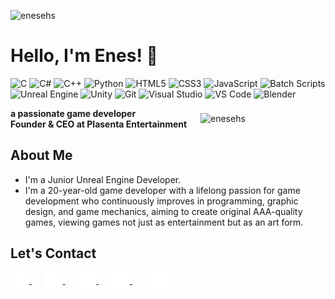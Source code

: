 <p align="left"> <img src="https://img.shields.io/badge/Profile_Views-1692-1?color=blue" alt="enesehs" /></p>

# Hello, I'm Enes! 👋
![C](https://img.shields.io/badge/C-blue.svg) ![C#](https://img.shields.io/badge/C%23-blue.svg) ![C++](https://img.shields.io/badge/C++-blue.svg) ![Python](https://img.shields.io/badge/Python-blue.svg) ![HTML5](https://img.shields.io/badge/HTML5-orange.svg) ![CSS3](https://img.shields.io/badge/CSS3-blue.svg) ![JavaScript](https://img.shields.io/badge/JavaScript-yellow.svg) ![Batch Scripts](https://img.shields.io/badge/Batch_Scripts-lightgrey.svg)![Unreal Engine](https://img.shields.io/badge/Unreal%20Engine-black.svg) ![Unity](https://img.shields.io/badge/Unity-black.svg) ![Git](https://img.shields.io/badge/Git-orange.svg) ![Visual Studio](https://img.shields.io/badge/Visual%20Studio-purple.svg) ![VS Code](https://img.shields.io/badge/VS%20Code-blue.svg) ![Blender](https://img.shields.io/badge/Blender-orange.svg)

<div style="display: flex; align-items: center; justify-content: space-between;">
  <div>
    <strong>a passionate game developer</strong> <br>
    <strong>Founder & CEO at Plasenta Entertainment</strong>
  </div>
  <img align="right" src="https://media.giphy.com/media/v1.Y2lkPTc5MGI3NjExb3BkaDhiY2t0ODZxNTlkOXVxYmU4Nnh4aDFkd2tlOGFhNjYzZTBqZCZlcD12MV9zdGlja2Vyc19zZWFyY2gmY3Q9cw/l3V0s5MV1kudEMP9C/giphy.gif" alt="enesehs" width="200" />
</div>


##  About Me
- I'm a Junior Unreal Engine Developer.
- I'm a 20-year-old game developer with a lifelong passion for game development who continuously improves in programming, graphic design, and game mechanics, aiming to create original AAA-quality games, viewing games not just as entertainment but as an art form.
  
## Let's Contact

<a href="https://enesehs.github.io">
  <img src="assets/enesehs.png" alt="Enesehs" style="width: 30px; height: 30px; vertical-align: middle;" />
</a>
&nbsp;&nbsp;&nbsp;&nbsp; <!-- Bu boşluk ekler -->
<a href="https://www.linkedin.com/in/enesehs/">
  <img src="assets/linkedin.png" alt="LinkedIn" style="width: 30px; height: 30px; vertical-align: middle;" />
</a>
&nbsp;&nbsp;&nbsp;&nbsp; <!-- Bu boşluk ekler -->
<a href="https://github.com/enesehs">
  <img src="assets/github.png" alt="GitHub" style="width: 30px; height: 30px; vertical-align: middle;" />
</a>
&nbsp;&nbsp;&nbsp;&nbsp; <!-- Bu boşluk ekler -->
<a href="https://www.instagram.com/enesehs.dev">
  <img src="assets/instagram.png" alt="Instagram" style="width: 30px; height: 30px; vertical-align: middle;" />
</a>
&nbsp;&nbsp;&nbsp;&nbsp; <!-- Bu boşluk ekler -->
<a href="https://www.youtube.com/@enesehs">
  <img src="assets/youtube.png" alt="YouTube" style="width: 40px; height: 30px; vertical-align: middle;" />
</a>

